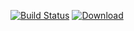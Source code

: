 [![Build Status](https://travis-ci.org/freemint/mintbin.svg?branch=master)](https://travis-ci.org/freemint/mintbin) [ ![Download](https://api.bintray.com/packages/freemint/freemint/mintbin/images/download.svg) ](https://bintray.com/freemint/freemint/mintbin/_latestVersion)
